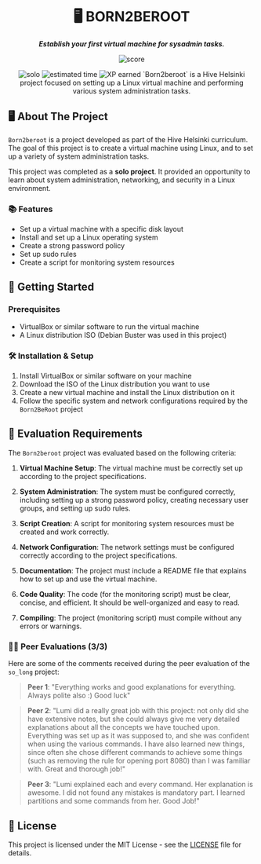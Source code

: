 <h1 align="center">
	🖥️ BORN2BEROOT
</h1>

<p align="center">
	<b><i>Establish your first virtual machine for sysadmin tasks.</i></b><br>
</p>

<p align="center">
    <img alt="score" src="https://img.shields.io/badge/score-100%2F100-brightgreen" />
<p align="center">
    <img alt="solo" src="https://img.shields.io/badge/solo-yellow" />
    <img alt="estimated time" src="https://img.shields.io/badge/time%20spent-40%20hours-blue" />
    <img alt="XP earned" src="https://img.shields.io/badge/XP%20earned-577-orange" />
`Born2beroot` is a Hive Helsinki project focused on setting up a Linux virtual machine and performing various system administration tasks.</p>

## 🖥️ About The Project

`Born2beroot` is a project developed as part of the Hive Helsinki curriculum. The goal of this project is to create a virtual machine using Linux, and to set up a variety of system administration tasks.

This project was completed as a **solo project**. It provided an opportunity to learn about system administration, networking, and security in a Linux environment.

### 📚 Features

* Set up a virtual machine with a specific disk layout
* Install and set up a Linux operating system
* Create a strong password policy
* Set up sudo rules
* Create a script for monitoring system resources

## 🏁 Getting Started

### Prerequisites

* VirtualBox or similar software to run the virtual machine
* A Linux distribution ISO (Debian Buster was used in this project)

### 🛠️ Installation & Setup

1. Install VirtualBox or similar software on your machine
2. Download the ISO of the Linux distribution you want to use
3. Create a new virtual machine and install the Linux distribution on it
4. Follow the specific system and network configurations required by the `Born2BeRoot` project

## 📝 Evaluation Requirements

The `Born2beroot` project was evaluated based on the following criteria:

1. **Virtual Machine Setup**: The virtual machine must be correctly set up according to the project specifications.

2. **System Administration**: The system must be configured correctly, including setting up a strong password policy, creating necessary user groups, and setting up sudo rules.

3. **Script Creation**: A script for monitoring system resources must be created and work correctly.

4. **Network Configuration**: The network settings must be configured correctly according to the project specifications.

5. **Documentation**: The project must include a README file that explains how to set up and use the virtual machine.

6. **Code Quality**: The code (for the monitoring script) must be clear, concise, and efficient. It should be well-organized and easy to read.

7. **Compiling**: The project (monitoring script) must compile without any errors or warnings.

### 🧑‍💻 Peer Evaluations (3/3)

Here are some of the comments received during the peer evaluation of the `so_long` project:

> **Peer 1**: "Everything works and good explanations for everything. Always polite also :) Good luck"

> **Peer 2**: "Lumi did a really great job with this project: not only did she have extensive notes, but she could always give me very detailed explanations about all the concepts we have touched upon. Everything was set up as it was supposed to, and she was confident when using the various commands. I have also learned new things, since often she chose different commands to achieve some things (such as removing the rule for opening port 8080) than I was familiar with. Great and thorough job!"

> **Peer 3**: "Lumi explained each and every command. Her explanation is awesome. I did not found any mistakes is mandatory part. I learned partitions and some commands from her. Good Job!"

## 📝 License

This project is licensed under the MIT License - see the [LICENSE](https://github.com/lkilpela/Born2BeRoot/blob/main/LICENSE) file for details.